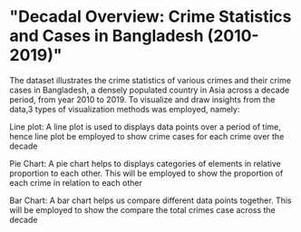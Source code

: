 # "Decadal Overview: Crime Statistics and Cases in Bangladesh (2010-2019)"
The dataset illustrates the crime statistics of various crimes and their crime cases in Bangladesh, 
a densely populated country in Asia across a decade period, from year 2010 to 2019. To visualize 
and draw insights from the data,3 types of visualization methods was employed, namely:


Line plot: A line plot is used to displays data points over a period of time, hence line plot be 
employed to show crime cases for each crime over the decade


Pie Chart: A pie chart helps to displays categories of elements in relative proportion to each 
other. This will be employed to show the proportion of each crime in relation to each other


Bar Chart: A bar chart helps us compare different data points together. This will be employed to 
show the compare the total crimes case across the decade
